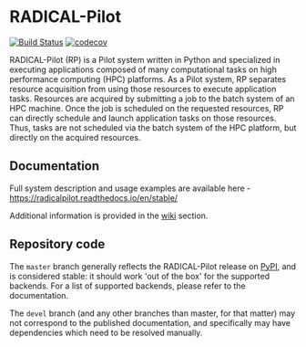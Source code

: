 # RADICAL-Pilot

[![Build Status](https://travis-ci.org/radical-cybertools/radical.pilot.svg?branch=devel)](https://travis-ci.org/radical-cybertools/radical.pilot)
[![codecov](https://codecov.io/gh/radical-cybertools/radical.pilot/branch/devel/graph/badge.svg)](https://codecov.io/gh/radical-cybertools/radical.pilot)

RADICAL-Pilot (RP) is a Pilot system written in Python and specialized 
in executing applications composed of many computational tasks on high 
performance computing (HPC) platforms. As a Pilot system, RP separates resource 
acquisition from using those resources to execute application tasks. Resources 
are acquired by submitting a job to the batch system of an HPC machine. Once 
the job is scheduled on the requested resources, RP can directly schedule and 
launch application tasks on those resources. Thus, tasks are not scheduled via 
the batch system of the HPC platform, but directly on the acquired resources.

## Documentation

Full system description and usage examples are available here - 
https://radicalpilot.readthedocs.io/en/stable/

Additional information is provided in the
[wiki](https://github.com/radical-cybertools/radical.pilot/wiki) section.

## Repository code

The `master` branch generally reflects the RADICAL-Pilot release on 
[PyPI](https://pypi.org/project/radical.pilot/), and is considered stable: 
it should work 'out of the box' for the supported backends. For a list of 
supported backends, please refer to the documentation.

The `devel` branch (and any other branches than master, for that matter)
may not correspond to the published documentation, and specifically may have
dependencies which need to be resolved manually.
